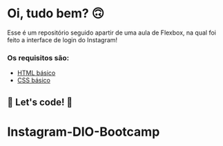 # Oi, tudo bem? 🙃

Esse é um repositório seguido apartir de uma aula de Flexbox, na qual foi feito a interface de login do Instagram! 

### Os requisitos são:

* [HTML básico](https://www.w3schools.com/html/)
* [CSS básico](https://developer.mozilla.org/pt-BR/docs/Web/CSS)

## 🚀 Let's code! 🚀
# Instagram-DIO-Bootcamp
